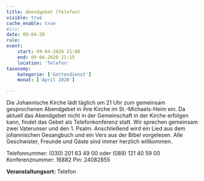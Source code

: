 ```yaml
---
title: Abendgebet (Telefon)
visible: true
cache_enable: true
#ics: 
date: 09-04-20
rule: 
event:
	start: 09-04-2020 21:00
	end: 09-04-2020 21:15
	location: 'Telefon'
taxonomy:
	kategorie: ['Gottesdienst']
	monat: ['April 2020']

---
```

Die Johannische Kirche lädt täglich um 21 Uhr zum gemeinsam gesprochenen Abendgebet in ihre Kirche im St.-Michaels-Heim ein. Da aktuell das Abendgebet nicht in der Gemeinschaft in der Kirche erfolgen kann, findet das Gebet als Telefonkonferenz statt. Wir sprechen gemeinsam zwei Vaterunser und den 1. Psalm. Anschließend wird ein Lied aus dem johannischen Gesangbuch und ein Vers aus der Bibel vorgelesen. Alle Geschwister, Freunde und Gäste sind immer herzlich willkommen.

Telefonnummer: (030) 201 63 49 00 oder (089) 121 40 59 00
Konferenznummer: 16882
Pin: 24082855



**Veranstaltungsort:** Telefon

